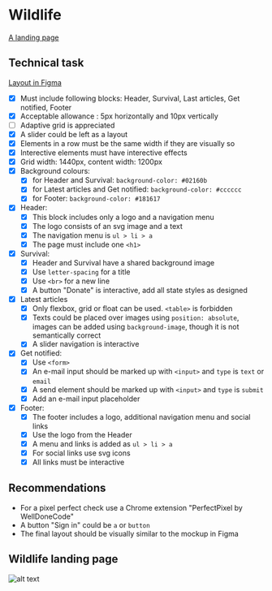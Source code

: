 # Wildlife

[A landing page](https://mserykh.github.io/wildlife/)

## Technical task

[Layout in Figma](https://www.figma.com/file/dJoqHi1YHTLR06PPEeCc7t/Wildlife)

- [x] Must include following blocks: Header, Survival, Last articles, Get notified, Footer
- [x] Acceptable allowance : 5px horizontally and 10px vertically
- [ ] Adaptive grid is appreciated
- [x] A slider could be left as a layout
- [x] Elements in a row must be the same width if they are visually so
- [x] Interective elements must have interective effects
- [x] Grid width: 1440px, content width: 1200px
- [x] Background colours: 
  - [x] for Header and Survival: `background-color: #02160b`
  - [x] for Latest articles and Get notified: `background-color: #cccccc`
  - [x] for Footer: `background-color: #181617`

- [x] Header:
  - [x] This block includes only a logo and a navigation menu
  - [x] The logo consists of an svg image and a text
  - [x] The navigation menu is `ul > li > a`
  - [x] The page must include one `<h1>` 

- [x] Survival: 
  - [x] Header and Survival have a shared background image
  - [x] Use `letter-spacing` for a title
  - [x] Use `<br>` for a new line
  - [x] A button "Donate" is interactive, add all state styles as designed

- [x] Latest articles
  - [x] Only flexbox, grid or float can be used. `<table>` is forbidden
  - [x] Texts could be placed over images using `position: absolute`, images can be added using `background-image`, though it is not semantically correct
  - [x] A slider navigation is interactive

- [x] Get notified: 
  - [x] Use `<form>`
  - [x] An e-mail input should be marked up with `<input>` and `type` is `text` or `email`
  - [x] A send element should be marked up with `<input>` and `type` is `submit`
  - [x] Add an e-mail input placeholder

- [x] Footer: 
  - [x] The footer includes a logo, additional navigation menu and social links 
  - [x] Use the logo from the Header
  - [x] A menu and links is added as `ul > li > a`
  - [x] For social links use svg icons
  - [x] All links must be interactive

## Recommendations

- For a pixel perfect check use a Chrome extension "PerfectPixel by WellDoneCode"
- A button "Sign in" could be `a` or `button`
- The final layout should be visually similar to the mockup in Figma

## Wildlife landing page
![alt text](https://github.com/mserykh/wildlife/blob/feature/styles/source/img/wildlife.jpg)
